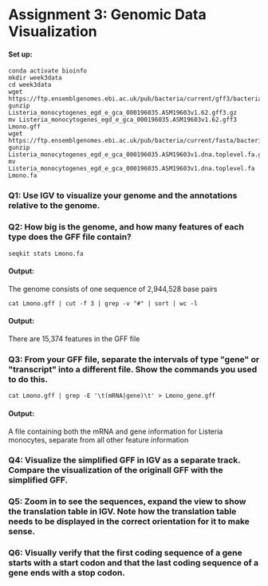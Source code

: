 # Assignment 3: Genomic Data Visualization

#### Set up:
```
conda activate bioinfo
mkdir week3data
cd week3data
wget https://ftp.ensemblgenomes.ebi.ac.uk/pub/bacteria/current/gff3/bacteria_0_collection/listeria_monocytogenes_egd_e_gca_000196035/Listeria_monocytogenes_egd_e_gca_000196035.ASM19603v1.62.gff3.gz
gunzip Listeria_monocytogenes_egd_e_gca_000196035.ASM19603v1.62.gff3.gz
mv Listeria_monocytogenes_egd_e_gca_000196035.ASM19603v1.62.gff3 Lmono.gff
wget https://ftp.ensemblgenomes.ebi.ac.uk/pub/bacteria/current/fasta/bacteria_0_collection/listeria_monocytogenes_egd_e_gca_000196035/dna/Listeria_monocytogenes_egd_e_gca_000196035.ASM19603v1.dna.toplevel.fa.gz
gunzip Listeria_monocytogenes_egd_e_gca_000196035.ASM19603v1.dna.toplevel.fa.gz
mv Listeria_monocytogenes_egd_e_gca_000196035.ASM19603v1.dna.toplevel.fa Lmono.fa
```

### Q1: Use IGV to visualize your genome and the annotations relative to the genome.

### Q2: How big is the genome, and how many features of each type does the GFF file contain?
```
seqkit stats Lmono.fa
```
#### Output:
The genome consists of one sequence of 2,944,528 base pairs

```
cat Lmono.gff | cut -f 3 | grep -v "#" | sort | wc -l
```

#### Output:
There are 15,374 features in the GFF file

### Q3: From your GFF file, separate the intervals of type "gene" or "transcript" into a different file. Show the commands you used to do this.

```
cat Lmono.gff | grep -E '\t(mRNA|gene)\t' > Lmono_gene.gff
```

#### Output:
A file containing both the mRNA and gene information for Listeria monocytes, separate from all other feature information

### Q4: Visualize the simplified GFF in IGV as a separate track. Compare the visualization of the originall GFF with the simplified GFF.




### Q5: Zoom in to see the sequences, expand the view to show the translation table in IGV. Note how the translation table needs to be displayed in the correct orientation for it to make sense.




### Q6: Visually verify that the first coding sequence of a gene starts with a start codon and that the last coding sequence of a gene ends with a stop codon.


